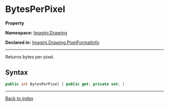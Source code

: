 # BytesPerPixel

**Property**

**Namespace:** [Imagini.Drawing](Imagini.Drawing.md)

**Declared in:** [Imagini.Drawing.PixelFormatInfo](Imagini.Drawing.PixelFormatInfo.md)

------



Returns bytes per pixel.


## Syntax

```csharp
public int BytesPerPixel { public get; private set; }
```

------

[Back to index](index.md)